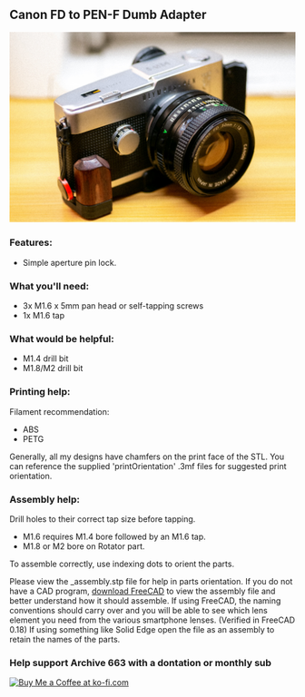 ## Canon FD to PEN-F Dumb Adapter

![productPhoto001](https://github.com/Archive-663/lensAdapters/blob/main/Olympus%20PEN-F/DUMB/Canon%20FD/ASSETS/PRODUCT/olympusPENF_FD.jpg)

### Features:
- Simple aperture pin lock.

### What you'll need:
- 3x M1.6 x 5mm pan head or self-tapping screws
- 1x M1.6 tap

### What would be helpful:
- M1.4 drill bit
- M1.8/M2 drill bit

### Printing help:
Filament recommendation:
- ABS
- PETG

Generally, all my designs have chamfers on the print face of the STL. You can reference the supplied 'printOrientation' .3mf files for suggested print orientation.

### Assembly help:
Drill holes to their correct tap size before tapping.
- M1.6 requires M1.4 bore followed by an M1.6 tap.
- M1.8 or M2 bore on Rotator part.

To assemble correctly, use indexing dots to orient the parts.

Please view the _assembly.stp file for help in parts orientation. If you do not have a CAD program, <a href="https://www.freecad.org/downloads.php" target="_blank">download FreeCAD</a> to view the assembly file and better understand how it should assemble. If using FreeCAD, the naming conventions should carry over and you will be able to see which lens element you need from the various smartphone lenses. (Verified in FreeCAD 0.18) If using something like Solid Edge open the file as an assembly to retain the names of the parts.

### Help support Archive 663 with a dontation or monthly sub

<a href='https://ko-fi.com/P5P3MHMSF' target='_blank'><img height='36' style='border:0px;height:36px;' src='https://storage.ko-fi.com/cdn/kofi2.png?v=3' border='0' alt='Buy Me a Coffee at ko-fi.com' /></a>
